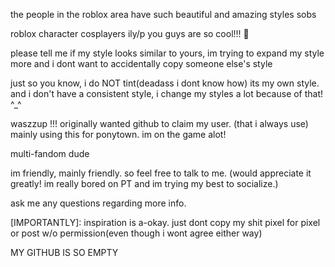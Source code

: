 the people in the roblox area have such beautiful and amazing styles sobs

roblox character cosplayers ily/p you guys are so cool!!! 🙏

please tell me if my style looks similar to yours, im trying to expand my style more and i dont want to accidentally copy someone else's style

just so you know, i do NOT tint(deadass i dont know how) its my own style. and i don't have a consistent style, i change my styles a lot because of that! ^_^

waszzup !!! originally wanted github to claim my user. (that i always use) mainly using this for ponytown.  im on the game alot!

multi-fandom dude

im friendly, mainly friendly.
so feel free to talk to me. (would appreciate it greatly! im really bored on PT and im trying my best to socialize.)

ask me any questions regarding more info.

[IMPORTANTLY]: inspiration is a-okay. just dont copy my shit pixel for pixel or post w/o permission(even though i wont agree either way)

MY GITHUB IS SO EMPTY